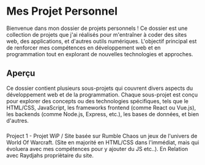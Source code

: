# Mes Projet Personnel

Bienvenue dans mon dossier de projets personnels ! Ce dossier est une collection de projets que j'ai réalisés pour m'entraîner à coder des sites web, des applications, et d'autres outils numériques. L'objectif principal est de renforcer mes compétences en développement web et en programmation tout en explorant de nouvelles technologies et approches.

## Aperçu

Ce dossier contient plusieurs sous-projets qui couvrent divers aspects du développement web et de la programmation. Chaque sous-projet est conçu pour explorer des concepts ou des technologies spécifiques, tels que le HTML/CSS, JavaScript, les frameworks frontend (comme React ou Vue.js), les backends (comme Node.js, Express, etc.), les bases de données, et bien d'autres.

### 
Project 1 - Projet WiP / Site basée sur Rumble Chaos un jeux de l'univers de World Of Warcraft. (Site en majorité en HTML/CSS dans l'immédiat, mais qui évoluera avec mes compétences pour y ajouter du JS etc..).
En Relation avec Raydjahs propriètaire du site.
